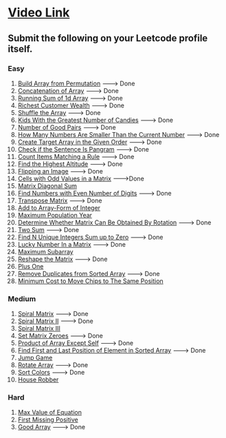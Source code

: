 # [Video Link](https://youtu.be/n60Dn0UsbEk)

## Submit the following on your Leetcode profile itself.

### Easy
1. [Build Array from Permutation](https://leetcode.com/problems/build-array-from-permutation/) ---> Done
2. [Concatenation of Array](https://leetcode.com/problems/concatenation-of-array/) ---> Done
3. [Running Sum of 1d Array](https://leetcode.com/problems/running-sum-of-1d-array/) ---> Done
4. [Richest Customer Wealth](https://leetcode.com/problems/richest-customer-wealth/) ---> Done
5. [Shuffle the Array](https://leetcode.com/problems/shuffle-the-array/) ---> Done
6. [Kids With the Greatest Number of Candies](https://leetcode.com/problems/kids-with-the-greatest-number-of-candies/) ---> Done
7. [Number of Good Pairs](https://leetcode.com/problems/number-of-good-pairs/) ---> Done
8. [How Many Numbers Are Smaller Than the Current Number](https://leetcode.com/problems/how-many-numbers-are-smaller-than-the-current-number/) ---> Done
9. [Create Target Array in the Given Order](https://leetcode.com/problems/create-target-array-in-the-given-order/) ---> Done
10. [Check if the Sentence Is Pangram](https://leetcode.com/problems/check-if-the-sentence-is-pangram/) ---> Done
11. [Count Items Matching a Rule](https://leetcode.com/problems/count-items-matching-a-rule/) ---> Done
12. [Find the Highest Altitude](https://leetcode.com/problems/find-the-highest-altitude/) ---> Done
13. [Flipping an Image](https://leetcode.com/problems/flipping-an-image/) ---> Done
14. [Cells with Odd Values in a Matrix](https://leetcode.com/problems/cells-with-odd-values-in-a-matrix/) --->Done
15. [Matrix Diagonal Sum](https://leetcode.com/problems/matrix-diagonal-sum/)
16. [Find Numbers with Even Number of Digits](https://leetcode.com/problems/find-numbers-with-even-number-of-digits/) ---> Done
17. [Transpose Matrix](https://leetcode.com/problems/transpose-matrix/) ---> Done
18. [Add to Array-Form of Integer](https://leetcode.com/problems/add-to-array-form-of-integer/) 
19. [Maximum Population Year](https://leetcode.com/problems/maximum-population-year/)
20. [Determine Whether Matrix Can Be Obtained By Rotation](https://leetcode.com/problems/determine-whether-matrix-can-be-obtained-by-rotation/) ---> Done
21. [Two Sum](https://leetcode.com/problems/two-sum/) ---> Done
22. [Find N Unique Integers Sum up to Zero](https://leetcode.com/problems/find-n-unique-integers-sum-up-to-zero/) ---> Done
23. [Lucky Number In a Matrix](https://leetcode.com/problems/lucky-numbers-in-a-matrix/) ---> Done
24. [Maximum Subarray](https://leetcode.com/problems/maximum-subarray/) 
25. [Reshape the Matrix](https://leetcode.com/problems/reshape-the-matrix/) ---> Done 
26. [Plus One](https://leetcode.com/problems/plus-one/)
27. [Remove Duplicates from Sorted Array](https://leetcode.com/problems/remove-duplicates-from-sorted-array/) ---> Done
28. [Minimum Cost to Move Chips to The Same Position](https://leetcode.com/problems/minimum-cost-to-move-chips-to-the-same-position/)

### Medium
1. [Spiral Matrix](https://leetcode.com/problems/spiral-matrix/) ---> Done
2. [Spiral Matrix II](https://leetcode.com/problems/spiral-matrix-ii/) ---> Done
3. [Spiral Matrix III](https://leetcode.com/problems/spiral-matrix-iii/)
4. [Set Matrix Zeroes](https://leetcode.com/problems/set-matrix-zeroes/) ---> Done
5. [Product of Array Except Self](https://leetcode.com/problems/product-of-array-except-self/) ---> Done
6. [Find First and Last Position of Element in Sorted Array](https://leetcode.com/problems/find-first-and-last-position-of-element-in-sorted-array/) ---> Done
7. [Jump Game](https://leetcode.com/problems/jump-game/)
8. [Rotate Array](https://leetcode.com/problems/rotate-array/) ---> Done
9. [Sort Colors](https://leetcode.com/problems/sort-colors/) ---> Done
10. [House Robber](https://leetcode.com/problems/house-robber/)

### Hard
1. [Max Value of Equation](https://leetcode.com/problems/max-value-of-equation/)
2. [First Missing Positive](https://leetcode.com/problems/first-missing-positive/)
3. [Good Array](https://leetcode.com/problems/check-if-it-is-a-good-array/) ---> Done 

